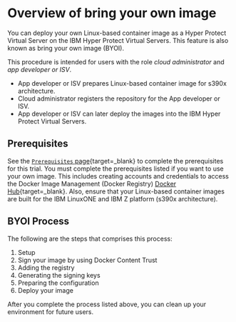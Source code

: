# Overview of bring your own image

You can deploy your own Linux-based container image as a Hyper Protect Virtual Server on the IBM Hyper Protect Virtual Servers. This feature is also known as bring your own image (BYOI).

This procedure is intended for users with the role _cloud administrator_ and _app developer or ISV_.

  * App developer or ISV prepares Linux-based container image for s390x architecture.
  * Cloud administrator registers the repository for the App developer or ISV.
  * App developer or ISV can later deploy the images into the IBM Hyper Protect Virtual Servers.

## Prerequisites

See the [`Prerequisites` page](../prerequisites.md){target=_blank} to complete the prerequisites for this trial. You must complete the prerequisites listed if you want to use your own image. This includes creating accounts and credentials to access the Docker Image Management (Docker Registry) [Docker Hub](https://hub.docker.com/){target=_blank}. Also, ensure that your Linux-based container images are built for the IBM LinuxONE and IBM Z platform (s390x architecture).

## BYOI Process

The following are the steps that comprises this process:  
1. Setup  
2. Sign your image by using Docker Content Trust  
3. Adding the registry  
4. Generating the signing keys  
5. Preparing the configuration  
6. Deploy your image   

After you complete the process listed above, you can clean up your environment for future users.
